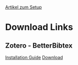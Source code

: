 [Artikel zum Setup](https://medium.com/@alexandraphelan/an-updated-academic-workflow-zotero-obsidian-cffef080addd)


# Download Links
## Zotero - BetterBibtex
[Installation Guide](https://retorque.re/zotero-better-bibtex/installation/)
[Download](https://github.com/retorquere/zotero-better-bibtex/releases/tag/v7.0.59)

